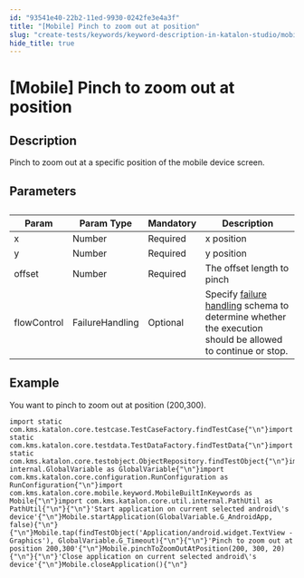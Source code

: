 ```yaml
---
id: "93541e40-22b2-11ed-9930-0242fe3e4a3f"
title: "[Mobile] Pinch to zoom out at position"
slug: "create-tests/keywords/keyword-description-in-katalon-studio/mobile-keywords/mobile-pinch-to-zoom-out-at-position"
hide_title: true
---
```


# <a id="id_0" class="anchor_top_offset"/><a id="ariaid-title1" class="anchor_top_offset"/>[Mobile] Pinch to zoom out at position


## <a id="id_0__id_1" class="anchor_top_offset"/>Description

              
<p xmlns="http://www.w3.org/1999/xhtml" className="p">Pinch to zoom out at a specific position of the mobile device screen.</p> 
      

## <a id="id_0__id_2" class="anchor_top_offset"/>Parameters

              
<table xmlns="http://www.w3.org/1999/xhtml" className="table anchor_top_offset" id="id_0__c329b575-6534-437c-9be3-6a4bc33a9471"><caption /><thead className="thead"><tr className><th className="entry anchor_top_offset" id="id_0__c329b575-6534-437c-9be3-6a4bc33a9471__entry__1">Param</th><th className="entry anchor_top_offset" id="id_0__c329b575-6534-437c-9be3-6a4bc33a9471__entry__2">Param Type</th><th className="entry anchor_top_offset" id="id_0__c329b575-6534-437c-9be3-6a4bc33a9471__entry__3">Mandatory</th><th className="entry anchor_top_offset" id="id_0__c329b575-6534-437c-9be3-6a4bc33a9471__entry__4">Description</th></tr></thead><tbody className="tbody"><tr className><td className="entry" headers="id_0__c329b575-6534-437c-9be3-6a4bc33a9471__entry__1 id_0__c329b575-6534-437c-9be3-6a4bc33a9471__entry__2 id_0__c329b575-6534-437c-9be3-6a4bc33a9471__entry__3 id_0__c329b575-6534-437c-9be3-6a4bc33a9471__entry__4 ">x</td><td className="entry" headers="id_0__c329b575-6534-437c-9be3-6a4bc33a9471__entry__1 id_0__c329b575-6534-437c-9be3-6a4bc33a9471__entry__2 id_0__c329b575-6534-437c-9be3-6a4bc33a9471__entry__3 id_0__c329b575-6534-437c-9be3-6a4bc33a9471__entry__4 ">Number</td><td className="entry" headers="id_0__c329b575-6534-437c-9be3-6a4bc33a9471__entry__1 id_0__c329b575-6534-437c-9be3-6a4bc33a9471__entry__2 id_0__c329b575-6534-437c-9be3-6a4bc33a9471__entry__3 id_0__c329b575-6534-437c-9be3-6a4bc33a9471__entry__4 ">Required</td><td className="entry" headers="id_0__c329b575-6534-437c-9be3-6a4bc33a9471__entry__1 id_0__c329b575-6534-437c-9be3-6a4bc33a9471__entry__2 id_0__c329b575-6534-437c-9be3-6a4bc33a9471__entry__3 id_0__c329b575-6534-437c-9be3-6a4bc33a9471__entry__4 ">x position</td></tr><tr className><td className="entry" headers="id_0__c329b575-6534-437c-9be3-6a4bc33a9471__entry__1 id_0__c329b575-6534-437c-9be3-6a4bc33a9471__entry__2 id_0__c329b575-6534-437c-9be3-6a4bc33a9471__entry__3 id_0__c329b575-6534-437c-9be3-6a4bc33a9471__entry__4 ">y</td><td className="entry" headers="id_0__c329b575-6534-437c-9be3-6a4bc33a9471__entry__1 id_0__c329b575-6534-437c-9be3-6a4bc33a9471__entry__2 id_0__c329b575-6534-437c-9be3-6a4bc33a9471__entry__3 id_0__c329b575-6534-437c-9be3-6a4bc33a9471__entry__4 ">Number</td><td className="entry" headers="id_0__c329b575-6534-437c-9be3-6a4bc33a9471__entry__1 id_0__c329b575-6534-437c-9be3-6a4bc33a9471__entry__2 id_0__c329b575-6534-437c-9be3-6a4bc33a9471__entry__3 id_0__c329b575-6534-437c-9be3-6a4bc33a9471__entry__4 ">Required</td><td className="entry" headers="id_0__c329b575-6534-437c-9be3-6a4bc33a9471__entry__1 id_0__c329b575-6534-437c-9be3-6a4bc33a9471__entry__2 id_0__c329b575-6534-437c-9be3-6a4bc33a9471__entry__3 id_0__c329b575-6534-437c-9be3-6a4bc33a9471__entry__4 ">y position</td></tr><tr className><td className="entry" headers="id_0__c329b575-6534-437c-9be3-6a4bc33a9471__entry__1 id_0__c329b575-6534-437c-9be3-6a4bc33a9471__entry__2 id_0__c329b575-6534-437c-9be3-6a4bc33a9471__entry__3 id_0__c329b575-6534-437c-9be3-6a4bc33a9471__entry__4 ">offset</td><td className="entry" headers="id_0__c329b575-6534-437c-9be3-6a4bc33a9471__entry__1 id_0__c329b575-6534-437c-9be3-6a4bc33a9471__entry__2 id_0__c329b575-6534-437c-9be3-6a4bc33a9471__entry__3 id_0__c329b575-6534-437c-9be3-6a4bc33a9471__entry__4 ">Number</td><td className="entry" headers="id_0__c329b575-6534-437c-9be3-6a4bc33a9471__entry__1 id_0__c329b575-6534-437c-9be3-6a4bc33a9471__entry__2 id_0__c329b575-6534-437c-9be3-6a4bc33a9471__entry__3 id_0__c329b575-6534-437c-9be3-6a4bc33a9471__entry__4 ">Required</td><td className="entry" headers="id_0__c329b575-6534-437c-9be3-6a4bc33a9471__entry__1 id_0__c329b575-6534-437c-9be3-6a4bc33a9471__entry__2 id_0__c329b575-6534-437c-9be3-6a4bc33a9471__entry__3 id_0__c329b575-6534-437c-9be3-6a4bc33a9471__entry__4 ">The offset length to pinch</td></tr><tr className><td className="entry" headers="id_0__c329b575-6534-437c-9be3-6a4bc33a9471__entry__1 id_0__c329b575-6534-437c-9be3-6a4bc33a9471__entry__2 id_0__c329b575-6534-437c-9be3-6a4bc33a9471__entry__3 id_0__c329b575-6534-437c-9be3-6a4bc33a9471__entry__4 ">flowControl</td><td className="entry" headers="id_0__c329b575-6534-437c-9be3-6a4bc33a9471__entry__1 id_0__c329b575-6534-437c-9be3-6a4bc33a9471__entry__2 id_0__c329b575-6534-437c-9be3-6a4bc33a9471__entry__3 id_0__c329b575-6534-437c-9be3-6a4bc33a9471__entry__4 ">FailureHandling</td><td className="entry" headers="id_0__c329b575-6534-437c-9be3-6a4bc33a9471__entry__1 id_0__c329b575-6534-437c-9be3-6a4bc33a9471__entry__2 id_0__c329b575-6534-437c-9be3-6a4bc33a9471__entry__3 id_0__c329b575-6534-437c-9be3-6a4bc33a9471__entry__4 ">Optional</td><td className="entry" headers="id_0__c329b575-6534-437c-9be3-6a4bc33a9471__entry__1 id_0__c329b575-6534-437c-9be3-6a4bc33a9471__entry__2 id_0__c329b575-6534-437c-9be3-6a4bc33a9471__entry__3 id_0__c329b575-6534-437c-9be3-6a4bc33a9471__entry__4 ">Specify <a className="xref" href="/docs/maintain/configure-failure-handling-settings-in-katalon-studio">failure handling</a> schema to         determine whether the execution should be allowed to continue or         stop.</td></tr></tbody></table> 
      

## <a id="id_0__id_3" class="anchor_top_offset"/>Example 

              
<p xmlns="http://www.w3.org/1999/xhtml" className="p">You want to pinch to zoom out  at position (200,300).</p> 
              
<pre xmlns="http://www.w3.org/1999/xhtml" className="pre codeblock"><code>import static com.kms.katalon.core.testcase.TestCaseFactory.findTestCase{"\n"}import static com.kms.katalon.core.testdata.TestDataFactory.findTestData{"\n"}import static com.kms.katalon.core.testobject.ObjectRepository.findTestObject{"\n"}import internal.GlobalVariable as GlobalVariable{"\n"}import com.kms.katalon.core.configuration.RunConfiguration as RunConfiguration{"\n"}import com.kms.katalon.core.mobile.keyword.MobileBuiltInKeywords as Mobile{"\n"}import com.kms.katalon.core.util.internal.PathUtil as PathUtil{"\n"}{"\n"}'Start application on current selected android\'s device'{"\n"}Mobile.startApplication(GlobalVariable.G_AndroidApp, false){"\n"}{"\n"}Mobile.tap(findTestObject('Application/android.widget.TextView - Graphics'), GlobalVariable.G_Timeout){"\n"}{"\n"}'Pinch to zoom out at position 200,300'{"\n"}Mobile.pinchToZoomOutAtPosition(200, 300, 20){"\n"}{"\n"}'Close application on current selected android\'s device'{"\n"}Mobile.closeApplication(){"\n"}</code></pre> 
            
